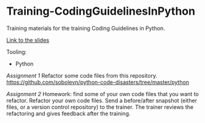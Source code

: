 # Training-CodingGuidelinesInPython
Training materials for the training Coding Guidelines in Python.

[Link to the slides](https://docs.google.com/presentation/d/1YK-gjdFi8NKN_fjVEl3Y0zFr4kOv2n5vDAdcQTplgqE/edit?usp=sharing)

Tooling:
- Python

*Assignment 1*
Refactor some code files from this repository.
https://github.com/sobolevn/python-code-disasters/tree/master/python

*Assignment 2*
Homework: find some of your own code files that you want to refactor.
Refactor your own code files. Send a before/after snapshot (either files, or a version control repository) to the trainer. The trainer reviews the refactoring and gives feedback after the training.
